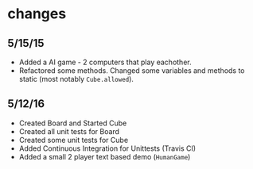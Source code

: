 # changes

## 5/15/15

 - Added a AI game - 2 computers that play eachother.
 - Refactored some methods. Changed some variables and methods to static (most notably `Cube.allowed`).

## 5/12/16
 - Created Board and Started Cube
 - Created all unit tests for Board
 - Created some unit tests for Cube
 - Added Continuous Integration for Unittests (Travis CI)
 - Added a small 2 player text based demo (`HumanGame`)
